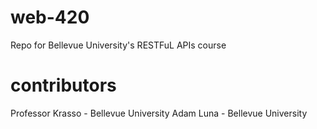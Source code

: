 # web-420
Repo for Bellevue University's RESTFuL APIs course

# contributors
Professor Krasso - Bellevue University
Adam Luna - Bellevue University